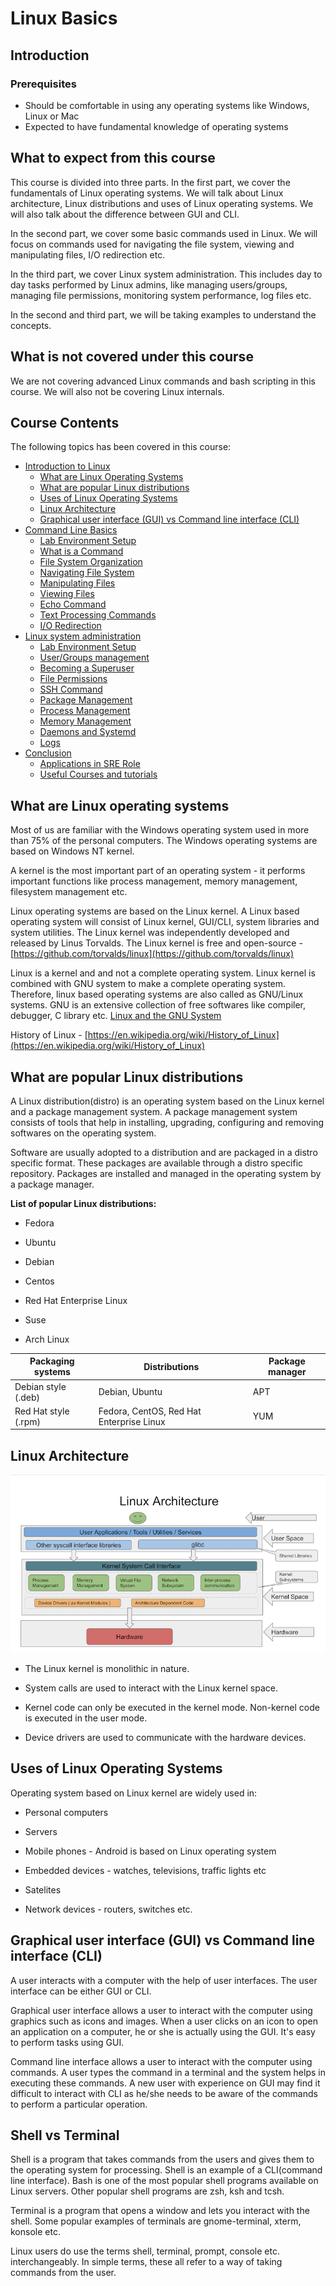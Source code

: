 # Linux Basics

## Introduction
### Prerequisites

- Should be comfortable in using any operating systems like Windows, Linux or Mac
- Expected to have fundamental knowledge of operating systems

## What to expect from this course

This course is divided into three parts. In the first part, we cover the
fundamentals of Linux operating systems. We will talk about Linux architecture,
Linux distributions and uses of Linux operating systems. We will also talk about the
difference between GUI and CLI.

In the second part, we cover some basic commands used in Linux. 
We will focus on commands used for navigating the file system, viewing and manipulating files,
I/O redirection etc.

In the third part, we cover Linux system administration. This includes day to day tasks 
performed by Linux admins, like managing users/groups, managing file permissions, 
monitoring system performance, log files etc.

In the second and third part, we will be taking examples to understand the concepts.

## What is not covered under this course

We are not covering advanced Linux commands and bash scripting in this
course. We will also not be covering Linux internals. 

## Course Contents

The following topics has been covered in this course:

-  [Introduction to Linux](https://linkedin.github.io/school-of-sre/linux_basics/intro/)
    -  [What are Linux Operating Systems](https://linkedin.github.io/school-of-sre/linux_basics/intro/#what-are-linux-operating-systems)
    -  [What are popular Linux distributions](https://linkedin.github.io/school-of-sre/linux_basics/intro/#what-are-popular-linux-distributions)
    -  [Uses of Linux Operating Systems](https://linkedin.github.io/school-of-sre/linux_basics/intro/#uses-of-linux-operating-systems)
    -  [Linux Architecture](https://linkedin.github.io/school-of-sre/linux_basics/intro/#linux-architecture)
    -  [Graphical user interface (GUI) vs Command line interface (CLI)](https://linkedin.github.io/school-of-sre/linux_basics/intro/#graphical-user-interface-gui-vs-command-line-interface-cli)
-  [Command Line Basics](https://linkedin.github.io/school-of-sre/linux_basics/command_line_basics/)
    -  [Lab Environment Setup](https://linkedin.github.io/school-of-sre/linux_basics/command_line_basics/#lab-environment-setup)
    -  [What is a Command](https://linkedin.github.io/school-of-sre/linux_basics/command_line_basics/#what-is-a-command)
    -  [File System Organization](https://linkedin.github.io/school-of-sre/linux_basics/command_line_basics/#file-system-organization)
    -  [Navigating File System](https://linkedin.github.io/school-of-sre/linux_basics/command_line_basics/#commands-for-navigating-the-file-system)
    -  [Manipulating Files](https://linkedin.github.io/school-of-sre/linux_basics/command_line_basics/#commands-for-manipulating-files)
    -  [Viewing Files](https://linkedin.github.io/school-of-sre/linux_basics/command_line_basics/#commands-for-viewing-files)
    -  [Echo Command](https://linkedin.github.io/school-of-sre/linux_basics/command_line_basics/#echo-command)
    -  [Text Processing Commands](https://linkedin.github.io/school-of-sre/linux_basics/command_line_basics/#text-processing-commands)
    -  [I/O Redirection](https://linkedin.github.io/school-of-sre/linux_basics/command_line_basics/#io-redirection)
-  [Linux system administration](https://linkedin.github.io/school-of-sre/linux_basics/linux_server_administration/)
    -  [Lab Environment Setup](https://linkedin.github.io/school-of-sre/linux_basics/linux_server_administration/#lab-environment-setup)
    -  [User/Groups management](https://linkedin.github.io/school-of-sre/linux_basics/linux_server_administration/#usergroup-management)
    -  [Becoming a Superuser](https://linkedin.github.io/school-of-sre/linux_basics/linux_server_administration/#becoming-a-superuser)
    -  [File Permissions](https://linkedin.github.io/school-of-sre/linux_basics/linux_server_administration/#file-permissions)
    -  [SSH Command](https://linkedin.github.io/school-of-sre/linux_basics/linux_server_administration/#ssh-command)
    -  [Package Management](https://linkedin.github.io/school-of-sre/linux_basics/linux_server_administration/#package-management)
    -  [Process Management](https://linkedin.github.io/school-of-sre/linux_basics/linux_server_administration/#process-management)
    -  [Memory Management](https://linkedin.github.io/school-of-sre/linux_basics/linux_server_administration/#memory-management)
    -  [Daemons and Systemd](https://linkedin.github.io/school-of-sre/linux_basics/linux_server_administration/#daemons)
    -  [Logs](https://linkedin.github.io/school-of-sre/linux_basics/linux_server_administration/#logs)
-  [Conclusion](https://linkedin.github.io/school-of-sre/linux_basics/conclusion)
    -  [Applications in SRE Role](https://linkedin.github.io/school-of-sre/linux_basics/conclusion/#applications-in-sre-role)
    -  [Useful Courses and tutorials](https://linkedin.github.io/school-of-sre/linux_basics/conclusion/#useful-courses-and-tutorials)

## What are Linux operating systems

Most of us are familiar with the Windows operating system used in more than
 75% of the personal computers. The Windows operating systems
are based on Windows NT kernel. 

A kernel is the most important part of
an operating system - it performs important functions like process
management, memory management, filesystem management etc.

Linux operating systems are based on the Linux kernel. A Linux based
operating system will consist of Linux kernel, GUI/CLI, system libraries
and system utilities. The Linux kernel was independently developed and
released by Linus Torvalds. The Linux kernel is free and open-source -
[https://github.com/torvalds/linux](https://github.com/torvalds/linux)

Linux is a kernel and and not a complete operating system. Linux kernel is combined with GNU system to make a complete operating system. Therefore, linux based operating systems are also called as GNU/Linux systems. GNU is an extensive collection of free softwares like compiler, debugger, C library etc.
[Linux and the GNU  System](https://www.gnu.org/gnu/linux-and-gnu.en.html)

History of Linux -
[https://en.wikipedia.org/wiki/History_of_Linux](https://en.wikipedia.org/wiki/History_of_Linux)

## What are popular Linux distributions

A Linux distribution(distro) is an operating system based on
the Linux kernel and a package management system. A package management
system consists of tools that help in installing, upgrading,
configuring and removing softwares on the operating system.

Software are usually adopted to a distribution and are packaged in a
distro specific format. These packages are available through a distro
specific repository. Packages are installed and managed in the operating
system by a package manager.

**List of popular Linux distributions:**

- Fedora

- Ubuntu

- Debian

- Centos

- Red Hat Enterprise Linux

- Suse

- Arch Linux


| Packaging systems      | Distributions                              | Package manager
| ---------------------- | ------------------------------------------ | -----------------
| Debian style (.deb)    |   Debian, Ubuntu                          |   APT
| Red Hat style (.rpm)   |   Fedora, CentOS, Red Hat Enterprise Linux |  YUM

## Linux Architecture

![](images/linux/commands/image25.png)

- The Linux kernel is monolithic in nature.

- System calls are used to interact with the Linux kernel space.

- Kernel code can only be executed in the kernel mode. Non-kernel code is executed in the user mode.

- Device drivers are used to communicate with the hardware devices.

## Uses of Linux Operating Systems

Operating system based on Linux kernel are widely used in:

- Personal computers

- Servers

- Mobile phones - Android is based on Linux operating system

- Embedded devices - watches, televisions, traffic lights etc

- Satelites

- Network devices - routers, switches etc.

## Graphical user interface (GUI) vs Command line interface (CLI)

A user interacts with a computer with the help of user interfaces. The
user interface can be either GUI or CLI.

Graphical user interface allows a user to interact with the computer
using graphics such as icons and images. When a user clicks on an icon
to open an application on a computer, he or she is actually using the
GUI. It's easy to perform tasks using GUI.

Command line interface allows a user to interact with the computer using
commands. A user types the command in a terminal and the system helps in
executing these commands. A new user with experience on GUI may find it 
difficult to interact with CLI as he/she needs to be aware of the commands
to perform a particular operation.

## Shell vs Terminal

Shell is a program that takes commands from the
users and gives them to the operating system for processing. Shell is an
example of a CLI(command line interface). Bash is one of the most popular shell
programs available on Linux servers. Other popular shell programs are
zsh, ksh and tcsh.

Terminal is a program that opens a window and lets you interact with the
shell. Some popular examples of terminals are gnome-terminal, xterm,
konsole etc.

Linux users do use the terms shell, terminal, prompt, console etc.
interchangeably. In simple terms, these all refer to a way of taking
commands from the user.
